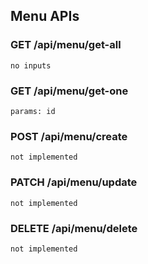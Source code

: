 ## Menu APIs

### GET /api/menu/get-all

    no inputs

### GET /api/menu/get-one

    params: id

### POST /api/menu/create

    not implemented

### PATCH /api/menu/update

    not implemented

### DELETE /api/menu/delete

    not implemented
